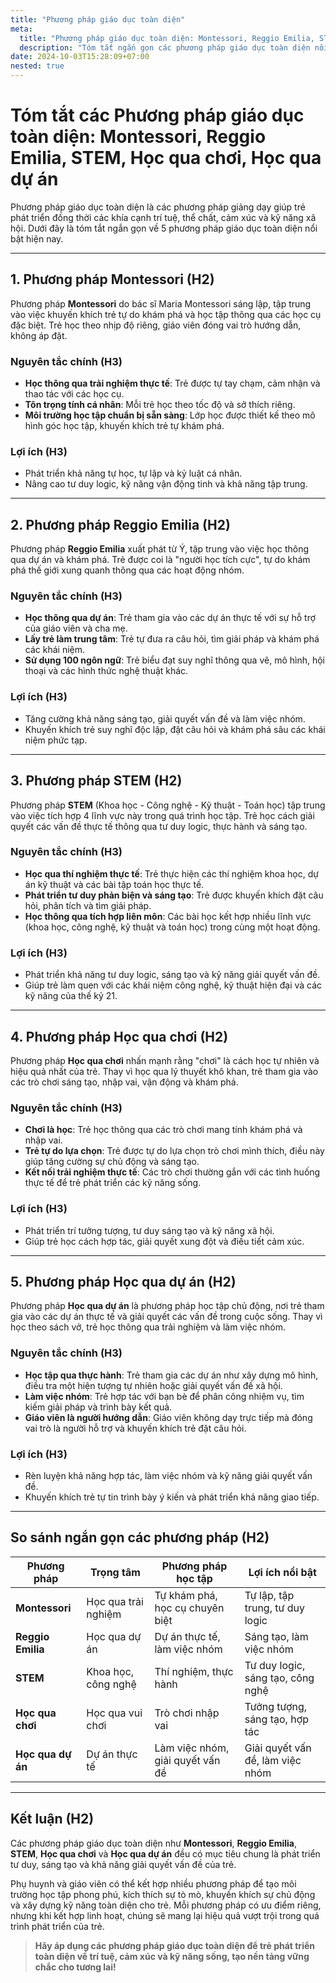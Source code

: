 ```yaml
---
title: "Phương pháp giáo dục toàn diện"
meta:
  title: "Phương pháp giáo dục toàn diện: Montessori, Reggio Emilia, STEM, Học qua chơi, Học qua dự án"
  description: "Tóm tắt ngắn gọn các phương pháp giáo dục toàn diện nổi bật như Montessori, Reggio Emilia, STEM, Học qua chơi và Học qua dự án, giúp trẻ phát triển toàn diện về trí tuệ, kỹ năng và cảm xúc."
date: 2024-10-03T15:28:09+07:00
nested: true
---
```


# **Tóm tắt các Phương pháp giáo dục toàn diện: Montessori, Reggio Emilia, STEM, Học qua chơi, Học qua dự án**

Phương pháp giáo dục toàn diện là các phương pháp giảng dạy giúp trẻ phát triển đồng thời các khía cạnh trí tuệ, thể chất, cảm xúc và kỹ năng xã hội. Dưới đây là tóm tắt ngắn gọn về 5 phương pháp giáo dục toàn diện nổi bật hiện nay.

---

## **1. Phương pháp Montessori (H2)**
Phương pháp **Montessori** do bác sĩ Maria Montessori sáng lập, tập trung vào việc khuyến khích trẻ tự do khám phá và học tập thông qua các học cụ đặc biệt. Trẻ học theo nhịp độ riêng, giáo viên đóng vai trò hướng dẫn, không áp đặt.  

### **Nguyên tắc chính (H3)**
- **Học thông qua trải nghiệm thực tế**: Trẻ được tự tay chạm, cảm nhận và thao tác với các học cụ.  
- **Tôn trọng tính cá nhân**: Mỗi trẻ học theo tốc độ và sở thích riêng.  
- **Môi trường học tập chuẩn bị sẵn sàng**: Lớp học được thiết kế theo mô hình góc học tập, khuyến khích trẻ tự khám phá.  

### **Lợi ích (H3)**
- Phát triển khả năng tự học, tự lập và kỷ luật cá nhân.  
- Nâng cao tư duy logic, kỹ năng vận động tinh và khả năng tập trung.  

---

## **2. Phương pháp Reggio Emilia (H2)**
Phương pháp **Reggio Emilia** xuất phát từ Ý, tập trung vào việc học thông qua dự án và khám phá. Trẻ được coi là "người học tích cực", tự do khám phá thế giới xung quanh thông qua các hoạt động nhóm.  

### **Nguyên tắc chính (H3)**
- **Học thông qua dự án**: Trẻ tham gia vào các dự án thực tế với sự hỗ trợ của giáo viên và cha mẹ.  
- **Lấy trẻ làm trung tâm**: Trẻ tự đưa ra câu hỏi, tìm giải pháp và khám phá các khái niệm.  
- **Sử dụng 100 ngôn ngữ**: Trẻ biểu đạt suy nghĩ thông qua vẽ, mô hình, hội thoại và các hình thức nghệ thuật khác.  

### **Lợi ích (H3)**
- Tăng cường khả năng sáng tạo, giải quyết vấn đề và làm việc nhóm.  
- Khuyến khích trẻ suy nghĩ độc lập, đặt câu hỏi và khám phá sâu các khái niệm phức tạp.  

---

## **3. Phương pháp STEM (H2)**
Phương pháp **STEM** (Khoa học - Công nghệ - Kỹ thuật - Toán học) tập trung vào việc tích hợp 4 lĩnh vực này trong quá trình học tập. Trẻ học cách giải quyết các vấn đề thực tế thông qua tư duy logic, thực hành và sáng tạo.  

### **Nguyên tắc chính (H3)**
- **Học qua thí nghiệm thực tế**: Trẻ thực hiện các thí nghiệm khoa học, dự án kỹ thuật và các bài tập toán học thực tế.  
- **Phát triển tư duy phản biện và sáng tạo**: Trẻ được khuyến khích đặt câu hỏi, phân tích và tìm giải pháp.  
- **Học thông qua tích hợp liên môn**: Các bài học kết hợp nhiều lĩnh vực (khoa học, công nghệ, kỹ thuật và toán học) trong cùng một hoạt động.  

### **Lợi ích (H3)**
- Phát triển khả năng tư duy logic, sáng tạo và kỹ năng giải quyết vấn đề.  
- Giúp trẻ làm quen với các khái niệm công nghệ, kỹ thuật hiện đại và các kỹ năng của thế kỷ 21.  

---

## **4. Phương pháp Học qua chơi (H2)**
Phương pháp **Học qua chơi** nhấn mạnh rằng "chơi" là cách học tự nhiên và hiệu quả nhất của trẻ. Thay vì học qua lý thuyết khô khan, trẻ tham gia vào các trò chơi sáng tạo, nhập vai, vận động và khám phá.  

### **Nguyên tắc chính (H3)**
- **Chơi là học**: Trẻ học thông qua các trò chơi mang tính khám phá và nhập vai.  
- **Trẻ tự do lựa chọn**: Trẻ được tự do lựa chọn trò chơi mình thích, điều này giúp tăng cường sự chủ động và sáng tạo.  
- **Kết nối trải nghiệm thực tế**: Các trò chơi thường gắn với các tình huống thực tế để trẻ phát triển các kỹ năng sống.  

### **Lợi ích (H3)**
- Phát triển trí tưởng tượng, tư duy sáng tạo và kỹ năng xã hội.  
- Giúp trẻ học cách hợp tác, giải quyết xung đột và điều tiết cảm xúc.  

---

## **5. Phương pháp Học qua dự án (H2)**
Phương pháp **Học qua dự án** là phương pháp học tập chủ động, nơi trẻ tham gia vào các dự án thực tế và giải quyết các vấn đề trong cuộc sống. Thay vì học theo sách vở, trẻ học thông qua trải nghiệm và làm việc nhóm.  

### **Nguyên tắc chính (H3)**
- **Học tập qua thực hành**: Trẻ tham gia các dự án như xây dựng mô hình, điều tra một hiện tượng tự nhiên hoặc giải quyết vấn đề xã hội.  
- **Làm việc nhóm**: Trẻ hợp tác với bạn bè để phân công nhiệm vụ, tìm kiếm giải pháp và trình bày kết quả.  
- **Giáo viên là người hướng dẫn**: Giáo viên không dạy trực tiếp mà đóng vai trò là người hỗ trợ và khuyến khích trẻ đặt câu hỏi.  

### **Lợi ích (H3)**
- Rèn luyện khả năng hợp tác, làm việc nhóm và kỹ năng giải quyết vấn đề.  
- Khuyến khích trẻ tự tin trình bày ý kiến và phát triển khả năng giao tiếp.  

---

## **So sánh ngắn gọn các phương pháp (H2)**
| **Phương pháp**        | **Trọng tâm**            | **Phương pháp học tập**     | **Lợi ích nổi bật**           |
|----------------------|------------------------|----------------------------|-------------------------------|
| **Montessori**         | Học qua trải nghiệm     | Tự khám phá, học cụ chuyên biệt | Tự lập, tập trung, tư duy logic |
| **Reggio Emilia**      | Học qua dự án           | Dự án thực tế, làm việc nhóm | Sáng tạo, làm việc nhóm         |
| **STEM**               | Khoa học, công nghệ     | Thí nghiệm, thực hành       | Tư duy logic, sáng tạo, công nghệ|
| **Học qua chơi**       | Học qua vui chơi        | Trò chơi nhập vai           | Tưởng tượng, sáng tạo, hợp tác  |
| **Học qua dự án**      | Dự án thực tế           | Làm việc nhóm, giải quyết vấn đề| Giải quyết vấn đề, làm việc nhóm|

---

## **Kết luận (H2)**
Các phương pháp giáo dục toàn diện như **Montessori**, **Reggio Emilia**, **STEM**, **Học qua chơi** và **Học qua dự án** đều có mục tiêu chung là phát triển tư duy, sáng tạo và khả năng giải quyết vấn đề của trẻ.  

Phụ huynh và giáo viên có thể kết hợp nhiều phương pháp để tạo môi trường học tập phong phú, kích thích sự tò mò, khuyến khích sự chủ động và xây dựng kỹ năng toàn diện cho trẻ. Mỗi phương pháp có ưu điểm riêng, nhưng khi kết hợp linh hoạt, chúng sẽ mang lại hiệu quả vượt trội trong quá trình phát triển của trẻ.  

> **Hãy áp dụng các phương pháp giáo dục toàn diện để trẻ phát triển toàn diện về trí tuệ, cảm xúc và kỹ năng sống, tạo nền tảng vững chắc cho tương lai!**  
